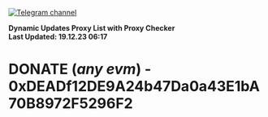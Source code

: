 [![Telegram channel](https://img.shields.io/endpoint?url=https://runkit.io/damiankrawczyk/telegram-badge/branches/master?url=https://t.me/n4z4v0d)](https://t.me/n4z4v0d) 

**Dynamic Updates Proxy List with Proxy Checker**  
**Last Updated: 19.12.23 06:17**

# DONATE (_any evm_) - 0xDEADf12DE9A24b47Da0a43E1bA70B8972F5296F2
